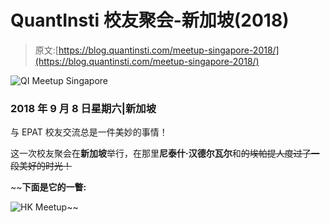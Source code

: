 # QuantInsti 校友聚会-新加坡(2018)

> 原文:[https://blog.quantinsti.com/meetup-singapore-2018/](https://blog.quantinsti.com/meetup-singapore-2018/)

![QI Meetup Singapore](../Images/d1f36110c580bb00984cd578967cc3ee.png)

### **2018 年 9 月 8 日星期六|新加坡**

与 EPAT 校友交流总是一件美妙的事情！

这一次校友聚会在**新加坡**举行，在那里**尼泰什·汉德尔瓦尔**和~~的埃帕提人度过了一段美好的时光！~~

 ~~**下面是它的一瞥:**

![HK Meetup](../Images/6da5942ba6593b95c961b5073fb0f68c.png)~~